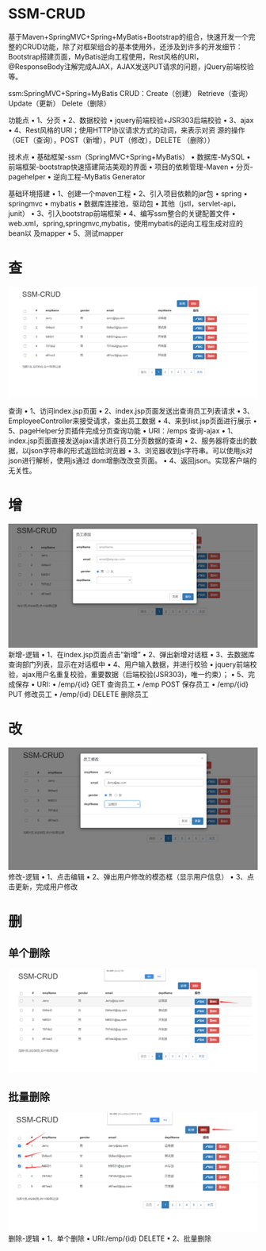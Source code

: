 # SSM-CRUD
基于Maven+SpringMVC+Spring+MyBatis+Bootstrap的组合，快速开发一个完整的CRUD功能，除了对框架组合的基本使用外，还涉及到许多的开发细节：Bootstrap搭建页面，MyBatis逆向工程使用，Rest风格的URI，@ResponseBody注解完成AJAX，AJAX发送PUT请求的问题，jQuery前端校验等。

ssm:SpringMVC+Spring+MyBatis CRUD：Create（创建） Retrieve（查询） Update（更新） Delete（删除）



功能点
• 1、分页 
• 2、数据校验 
• jquery前端校验+JSR303后端校验 
• 3、ajax 
• 4、Rest风格的URI；使用HTTP协议请求方式的动词，来表示对资 源的操作（GET（查询），POST（新增），PUT（修改），DELETE （删除））

技术点
• 基础框架-ssm（SpringMVC+Spring+MyBatis） 
• 数据库-MySQL 
• 前端框架-bootstrap快速搭建简洁美观的界面 
• 项目的依赖管理-Maven 
• 分页-pagehelper 
• 逆向工程-MyBatis Generator



基础环境搭建
• 1、创建一个maven工程 
• 2、引入项目依赖的jar包 
• spring 
• springmvc 
• mybatis 
• 数据库连接池，驱动包 
• 其他（jstl，servlet-api，junit） 
• 3、引入bootstrap前端框架 
• 4、编写ssm整合的关键配置文件 
• web.xml，spring,springmvc,mybatis，使用mybatis的逆向工程生成对应的bean以 及mapper 
• 5、测试mapper




# 查
![image](https://github.com/hellozhuzhuye/SSM-CRUD/blob/master/images/1.png)

查询
• 1、访问index.jsp页面 
• 2、index.jsp页面发送出查询员工列表请求 
• 3、EmployeeController来接受请求，查出员工数据 
• 4、来到list.jsp页面进行展示 
• 5、pageHelper分页插件完成分页查询功能
• URI：/emps
查询-ajax
• 1、index.jsp页面直接发送ajax请求进行员工分页数据的查询 
• 2、服务器将查出的数据，以json字符串的形式返回给浏览器 
• 3、浏览器收到js字符串。可以使用js对json进行解析，使用js通过 dom增删改改变页面。 
• 4、返回json。实现客户端的无关性。

# 增
![image](https://github.com/hellozhuzhuye/SSM-CRUD/blob/master/images/2.png)
新增-逻辑
• 1、在index.jsp页面点击”新增” 
• 2、弹出新增对话框 
• 3、去数据库查询部门列表，显示在对话框中 
• 4、用户输入数据，并进行校验 • jquery前端校验，ajax用户名重复校验，重要数据（后端校验(JSR303)，唯一约束）； 
• 5、完成保存
• URI: 
• /emp/{id} GET 查询员工 
• /emp  POST 保存员工 
• /emp/{id}  PUT  修改员工 
• /emp/{id}  DELETE 删除员工

# 改
![image](https://github.com/hellozhuzhuye/SSM-CRUD/blob/master/images/3.png)
修改-逻辑
• 1、点击编辑 
• 2、弹出用户修改的模态框（显示用户信息） 
• 3、点击更新，完成用户修改

# 删

## 单个删除
![image](https://github.com/hellozhuzhuye/SSM-CRUD/blob/master/images/5.png)
## 批量删除
![image](https://github.com/hellozhuzhuye/SSM-CRUD/blob/master/images/4.png)
删除-逻辑
• 1、单个删除 
• URI:/emp/{id}  DELETE 
• 2、批量删除
